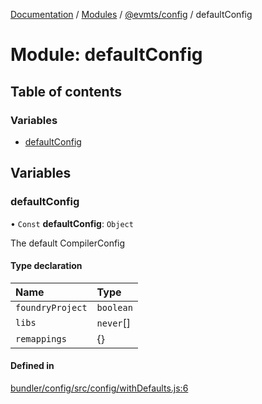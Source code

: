 [Documentation](../README.md) / [Modules](../modules.md) / [@evmts/config](evmts_config.md) / defaultConfig

# Module: defaultConfig

## Table of contents

### Variables

- [defaultConfig](evmts_config.defaultConfig.md#defaultconfig)

## Variables

### defaultConfig

• `Const` **defaultConfig**: `Object`

The default CompilerConfig

#### Type declaration

| Name | Type |
| :------ | :------ |
| `foundryProject` | `boolean` |
| `libs` | `never`[] |
| `remappings` | {} |

#### Defined in

[bundler/config/src/config/withDefaults.js:6](https://github.com/evmts/evmts-monorepo/blob/main/bundler/config/src/config/withDefaults.js#L6)
